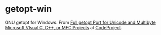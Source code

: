 getopt-win
==========

GNU getopt for Windows. From [Full getopt Port for Unicode and Multibyte Microsoft VIsual C, C++, or MFC Projects](http://www.codeproject.com/Articles/157001/Full-getopt-Port-for-Unicode-and-Multibyte-Microso) at [CodeProject](http://www.codeproject.com/).
